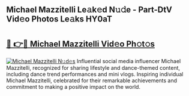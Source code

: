 ## Michael Mazzitelli Le𝚊k𝚎d N𝚞𝚍e - Part-DtV Vid𝚎o Photos Le𝚊ks HY0aT

# <h2><a href="http://fbdyof0.evod.top/?m=Michael+Mazzitelli">🔗 👉🔴 Michael Mazzitelli Vid𝚎o Ph𝚘t𝚘s</a></h2>

[![Michael Mazzitelli N𝚞d𝚎s](https://i.imgur.com/8V9OHl7.gif)](http://fbdyof0.evod.top/?m=Michael+Mazzitelli)
Influential social media influencer Michael Mazzitelli, recognized for sharing lifestyle and dance-themed content, including dance trend performances and mini vlogs. Inspiring individual Michael Mazzitelli, celebrated for their remarkable achievements and commitment to making a positive impact on the world. 
